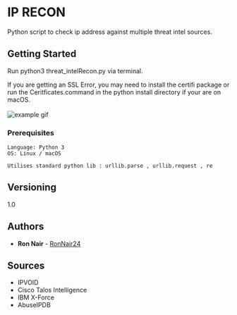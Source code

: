 # IP RECON

Python script to check ip address against multiple threat intel sources.

## Getting Started

Run python3 threat_intelRecon.py via terminal.

If you are getting an SSL Error, you may need to install the certifi package or
run the Ceritficates.command in the python install directory if your are on
macOS.
\
\
![example gif](img/example)

### Prerequisites


```
Language: Python 3
OS: Linux / macOS

Utilises standard python lib : urllib.parse , urllib.request , re

```

## Versioning

1.0

## Authors

* **Ron Nair** - [RonNair24](https://github.com/RonNair24)

## Sources

* IPVOID
* Cisco Talos Intelligence
* IBM X-Force
* AbuseIPDB
